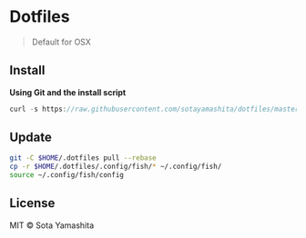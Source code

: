 # Dotfiles

> Default for OSX

## Install

**Using Git and the install script**

```javascript
curl -s https://raw.githubusercontent.com/sotayamashita/dotfiles/master/bin/install.sh | sh
```

## Update

```bash
git -C $HOME/.dotfiles pull --rebase
cp -r $HOME/.dotfiles/.config/fish/* ~/.config/fish/
source ~/.config/fish/config
```

## License

MIT © Sota Yamashita
